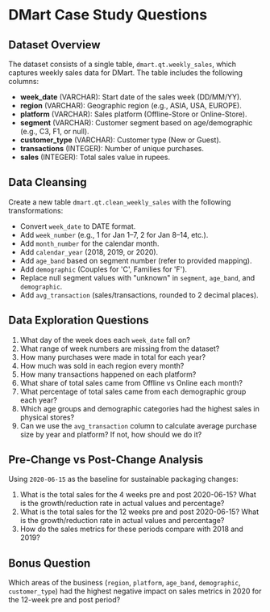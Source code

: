 # DMart Case Study Questions

## Dataset Overview
The dataset consists of a single table, `dmart.qt.weekly_sales`, which captures weekly sales data for DMart. The table includes the following columns:
- **week_date** (VARCHAR): Start date of the sales week (DD/MM/YY).
- **region** (VARCHAR): Geographic region (e.g., ASIA, USA, EUROPE).
- **platform** (VARCHAR): Sales platform (Offline-Store or Online-Store).
- **segment** (VARCHAR): Customer segment based on age/demographic (e.g., C3, F1, or null).
- **customer_type** (VARCHAR): Customer type (New or Guest).
- **transactions** (INTEGER): Number of unique purchases.
- **sales** (INTEGER): Total sales value in rupees.

## Data Cleansing
Create a new table `dmart.qt.clean_weekly_sales` with the following transformations:
- Convert `week_date` to DATE format.
- Add `week_number` (e.g., 1 for Jan 1–7, 2 for Jan 8–14, etc.).
- Add `month_number` for the calendar month.
- Add `calendar_year` (2018, 2019, or 2020).
- Add `age_band` based on segment number (refer to provided mapping).
- Add `demographic` (Couples for 'C', Families for 'F').
- Replace null segment values with "unknown" in `segment`, `age_band`, and `demographic`.
- Add `avg_transaction` (sales/transactions, rounded to 2 decimal places).

## Data Exploration Questions
1. What day of the week does each `week_date` fall on?
2. What range of week numbers are missing from the dataset?
3. How many purchases were made in total for each year?
4. How much was sold in each region every month?
5. How many transactions happened on each platform?
6. What share of total sales came from Offline vs Online each month?
7. What percentage of total sales came from each demographic group each year?
8. Which age groups and demographic categories had the highest sales in physical stores?
9. Can we use the `avg_transaction` column to calculate average purchase size by year and platform? If not, how should we do it?

## Pre-Change vs Post-Change Analysis
Using `2020-06-15` as the baseline for sustainable packaging changes:
1. What is the total sales for the 4 weeks pre and post 2020-06-15? What is the growth/reduction rate in actual values and percentage?
2. What is the total sales for the 12 weeks pre and post 2020-06-15? What is the growth/reduction rate in actual values and percentage?
3. How do the sales metrics for these periods compare with 2018 and 2019?

## Bonus Question
Which areas of the business (`region`, `platform`, `age_band`, `demographic`, `customer_type`) had the highest negative impact on sales metrics in 2020 for the 12-week pre and post period?